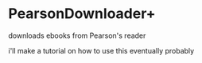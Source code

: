 # PearsonDownloader+

downloads ebooks from Pearson's reader

i'll make a tutorial on how to use this eventually probably
